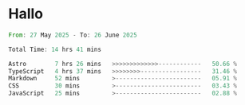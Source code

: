 # Hallo
<!--START_SECTION:waka-->

```rust
From: 27 May 2025 - To: 26 June 2025

Total Time: 14 hrs 41 mins

Astro        7 hrs 26 mins   >>>>>>>>>>>>>------------   50.66 %
TypeScript   4 hrs 37 mins   >>>>>>>>-----------------   31.46 %
Markdown     52 mins         >------------------------   05.91 %
CSS          30 mins         >------------------------   03.43 %
JavaScript   25 mins         >------------------------   02.88 %
```

<!--END_SECTION:waka-->
